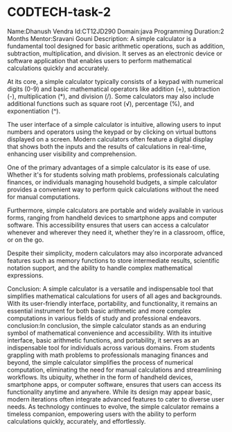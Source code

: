 # CODTECH-task-2
Name:Dhanush Vendra
Id:CT12JD290
Domain:java Programming
Duration:2 Months
Mentor:Sravani Gouni
Description:
A simple calculator is a fundamental tool designed for basic arithmetic operations, such as addition, subtraction, multiplication, and division. It serves as an electronic device or software application that enables users to perform mathematical calculations quickly and accurately.

At its core, a simple calculator typically consists of a keypad with numerical digits (0-9) and basic mathematical operators like addition (+), subtraction (-), multiplication (*), and division (/). Some calculators may also include additional functions such as square root (√), percentage (%), and exponentiation (^).

The user interface of a simple calculator is intuitive, allowing users to input numbers and operators using the keypad or by clicking on virtual buttons displayed on a screen. Modern calculators often feature a digital display that shows both the inputs and the results of calculations in real-time, enhancing user visibility and comprehension.

One of the primary advantages of a simple calculator is its ease of use. Whether it's for students solving math problems, professionals calculating finances, or individuals managing household budgets, a simple calculator provides a convenient way to perform quick calculations without the need for manual computations.

Furthermore, simple calculators are portable and widely available in various forms, ranging from handheld devices to smartphone apps and computer software. This accessibility ensures that users can access a calculator whenever and wherever they need it, whether they're in a classroom, office, or on the go.

Despite their simplicity, modern calculators may also incorporate advanced features such as memory functions to store intermediate results, scientific notation support, and the ability to handle complex mathematical expressions.

Conclusion:
A simple calculator is a versatile and indispensable tool that simplifies mathematical calculations for users of all ages and backgrounds. With its user-friendly interface, portability, and functionality, it remains an essential instrument for both basic arithmetic and more complex computations in various fields of study and professional endeavors.
conclusion:In conclusion, the simple calculator stands as an enduring symbol of mathematical convenience and accessibility. With its intuitive interface, basic arithmetic functions, and portability, it serves as an indispensable tool for individuals across various domains. From students grappling with math problems to professionals managing finances and beyond, the simple calculator simplifies the process of numerical computation, eliminating the need for manual calculations and streamlining workflows. Its ubiquity, whether in the form of handheld devices, smartphone apps, or computer software, ensures that users can access its functionality anytime and anywhere. While its design may appear basic, modern iterations often integrate advanced features to cater to diverse user needs. As technology continues to evolve, the simple calculator remains a timeless companion, empowering users with the ability to perform calculations quickly, accurately, and effortlessly.
